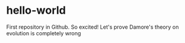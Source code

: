 # hello-world
First repository in Github.  So excited! 
Let's prove Damore's theory on evolution is completely wrong
